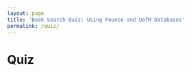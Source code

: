 ```yaml
---
layout: page
title: 'Book Search Quiz: Using Pounce and UofM Databases'
permalink: /quiz/
---
```

# Quiz
